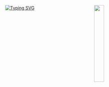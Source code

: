 <div align="center">
  <img src="" width="25%" align="right" />
<a href="https://git.io/typing-svg"><img src="https://readme-typing-svg.demolab.com?font=Pixelify+Sans&weight=700&pause=300&color=B83BF7&center=true&vCenter=true&multiline=true&random=false&width=460&height=80&lines=Hi+Hi;I'm+Senses%2C+a+tech+goblin+and+a+glitch+enjoyer!+" alt="Typing SVG" /></a>
